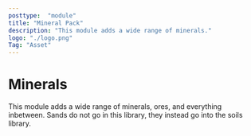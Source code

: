 ```yaml
---
posttype:  "module"  
title: "Mineral Pack"
description: "This module adds a wide range of minerals."
logo: "./logo.png"
Tag: "Asset"
---
```

# Minerals
This module adds a wide range of minerals, ores, and everything inbetween. Sands do not go in this library, they instead go into the soils library. 
